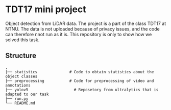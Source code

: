# TDT17 mini project
Object detection from LiDAR data. The project is a part of the class TDT17 at NTNU. The data is not uploaded because of privacy issues, and the code can therefore nnot run as it is. This repository is only to show how we solved this task.

## Structure

    .
    ├── statistics              # Code to obtain statistics about the object classes
    ├── preprocessing           # Code for preprocessing of video and annotations
    ├── yolov5                    # Reposetory from ultralytics that is adapted to our task
    ├── run.py
    └── README.md
